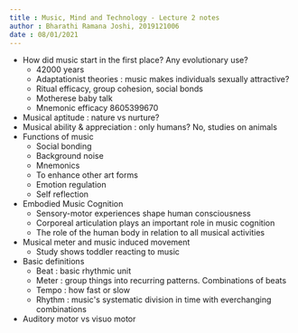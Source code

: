 ```yaml
---
title : Music, Mind and Technology - Lecture 2 notes
author : Bharathi Ramana Joshi, 2019121006
date : 08/01/2021
---
```


- How did music start in the first place? Any evolutionary use?
    * 42000 years
    * Adaptationist theories : music makes individuals sexually attractive?
    * Ritual efficacy, group cohesion, social bonds
    * Motherese baby talk
    * Mnemonic efficacy
        8605399670
- Musical aptitude : nature vs nurture?
- Musical ability & appreciation : only humans? No, studies on animals
- Functions of music
    * Social bonding
    * Background noise
    * Mnemonics
    * To enhance other art forms
    * Emotion regulation
    * Self reflection
- Embodied Music Cognition
    * Sensory-motor experiences shape human consciousness
    * Corporeal articulation plays an important role in music cognition
    * The role of the human body in relation to all musical activities
- Musical meter and music induced movement
    * Study shows toddler reacting to music
- Basic definitions
    * Beat : basic rhythmic unit
    * Meter : group things into recurring patterns. Combinations of beats
    * Tempo : how fast or slow
    * Rhythm : music's systematic division in time with everchanging
        combinations
- Auditory motor vs visuo motor
